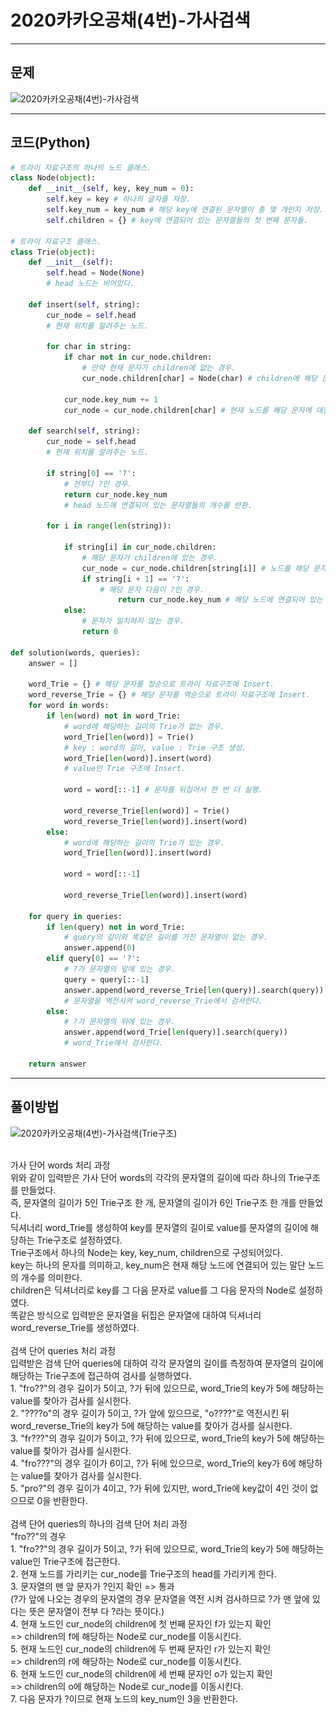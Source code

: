 # 2020카카오공채(4번)-가사검색

****

## 문제

![2020카카오공채(4번)-가사검색](/image_file/2020카카오공채(4번)-가사검색.png)

****

## 코드(Python)
```Python
# 트라이 자료구조의 하나의 노드 클래스.
class Node(object):
    def __init__(self, key, key_num = 0):
        self.key = key # 하나의 글자를 저장.
        self.key_num = key_num # 해당 key에 연결된 문자열이 총 몇 개인지 저장.
        self.children = {} # key에 연결되어 있는 문자열들의 첫 번째 문자들.

# 트라이 자료구조 클래스.
class Trie(object):
    def __init__(self):
        self.head = Node(None)
        # head 노드는 비어있다.

    def insert(self, string):
        cur_node = self.head
        # 현재 위치를 알려주는 노드.

        for char in string:
            if char not in cur_node.children:
                # 만약 현재 문자가 children에 없는 경우.
                cur_node.children[char] = Node(char) # children에 해당 문자에 대한 노드를 추가.

            cur_node.key_num += 1
            cur_node = cur_node.children[char] # 현재 노드를 해당 문자에 대한 다음 노드로 이동시킨다.

    def search(self, string):
        cur_node = self.head
        # 현재 위치를 알려주는 노드.

        if string[0] == '?':
            # 전부다 ?인 경우.
            return cur_node.key_num
            # head 노드에 연결되어 있는 문자열들의 개수를 반환.
        
        for i in range(len(string)):

            if string[i] in cur_node.children:
                # 해당 문자가 children에 있는 경우.
                cur_node = cur_node.children[string[i]] # 노드를 해당 문자에 대한 다음 노드로 이동시킨다.
                if string[i + 1] == '?':
                    # 해당 문자 다음이 ?인 경우.
                        return cur_node.key_num # 해당 노드에 연결되어 있는 문자열들의 개수를 반환.
            else:
                # 문자가 일치하지 않는 경우.
                return 0

def solution(words, queries):
    answer = []

    word_Trie = {} # 해당 문자를 정순으로 트라이 자료구조에 Insert.
    word_reverse_Trie = {} # 해당 문자를 역순으로 트라이 자료구조에 Insert.
    for word in words:
        if len(word) not in word_Trie:
            # word에 해당하는 길이의 Trie가 없는 경우.
            word_Trie[len(word)] = Trie()
            # key : word의 길이, value : Trie 구조 생성.
            word_Trie[len(word)].insert(word)
            # value인 Trie 구조에 Insert.

            word = word[::-1] # 문자를 뒤집어서 한 번 더 실행.

            word_reverse_Trie[len(word)] = Trie()
            word_reverse_Trie[len(word)].insert(word)
        else:
            # word에 해당하는 길이의 Trie가 있는 경우.
            word_Trie[len(word)].insert(word)

            word = word[::-1]

            word_reverse_Trie[len(word)].insert(word)

    for query in queries:
        if len(query) not in word_Trie:
            # query의 길이와 똑같은 길이를 가진 문자열이 없는 경우.
            answer.append(0)
        elif query[0] == '?':
            # ?가 문자열의 앞에 있는 경우.
            query = query[::-1]
            answer.append(word_reverse_Trie[len(query)].search(query))
            # 문자열을 역전시켜 word_reverse_Trie에서 검사한다.
        else:
            # ?가 문자열의 뒤에 있는 경우.
            answer.append(word_Trie[len(query)].search(query))
            # word_Trie에서 검사한다.

    return answer
```

****

## 풀이방법

![2020카카오공채(4번)-가사검색(Trie구조)](/image_file/2020카카오공채(4번)-가사검색(Trie구조).png)

<br> 가사 단어 words 처리 과정
<br> 위와 같이 입력받은 가사 단어 words의 각각의 문자열의 길이에 따라 하나의 Trie구조를 만들었다.
<br> 즉, 문자열의 길이가 5인 Trie구조 한 개, 문자열의 길이가 6인 Trie구조 한 개를 만들었다.
<br> 딕셔너리 word_Trie를 생성하여 key를 문자열의 길이로 value를 문자열의 길이에 해당하는 Trie구조로 설정하였다.
<br> Trie구조에서 하나의 Node는 key, key_num, children으로 구성되어있다.
<br> key는 하나의 문자를 의미하고, key_num은 현재 해당 노드에 연결되어 있는 말단 노드의 개수를 의미한다.
<br> children은 딕셔너리로 key를 그 다음 문자로 value를 그 다음 문자의 Node로 설정하였다.
<br> 똑같은 방식으로 입력받은 문자열을 뒤집은 문자열에 대하여 딕셔너리 word_reverse_Trie를 생성하였다.
<br>
<br> 검색 단어 queries 처리 과정
<br> 입력받은 검색 단어 queries에 대하여 각각 문자열의 길이를 측정하여 문자열의 길이에 해당하는 Trie구조에 접근하여 검사를 실행하였다.
<br> 1. "fro??"의 경우 길이가 5이고, ?가 뒤에 있으므로, word_Trie의 key가 5에 해당하는 value를 찾아가 검사를 실시한다.
<br> 2. "????o"의 경우 길이가 5이고, ?가 앞에 있으므로, "o????"로 역전시킨 뒤 word_reverse_Trie의 key가 5에 해당하는 value를 찾아가 검사를 실시한다.
<br> 3. "fr???"의 경우 길이가 5이고, ?가 뒤에 있으므로, word_Trie의 key가 5에 해당하는 value를 찾아가 검사를 실시한다.
<br> 4. "fro???"의 경우 길이가 6이고, ?가 뒤에 있으므로, word_Trie의 key가 6에 해당하는 value를 찾아가 검사를 실시한다.
<br> 5. "pro?"의 경우 길이가 4이고, ?가 뒤에 있지만, word_Trie에 key값이 4인 것이 없으므로 0을 반환한다.
<br>
<br> 검색 단어 queries의 하나의 검색 단어 처리 과정
<br> "fro??"의 경우
<br> 1. "fro??"의 경우 길이가 5이고, ?가 뒤에 있으므로, word_Trie의 key가 5에 해당하는 value인 Trie구조에 접근한다.
<br> 2. 현재 노드를 가리키는 cur_node를 Trie구조의 head를 가리키게 한다.
<br> 3. 문자열의 맨 앞 문자가 ?인지 확인 => 통과
<br> (?가 앞에 나오는 경우의 문자열의 경우 문자열을 역전 시켜 검사하므로 ?가 맨 앞에 있다는 뜻은 문자열이 전부 다 ?라는 뜻이다.)
<br> 4. 현재 노드인 cur_node의 children에 첫 번째 문자인 f가 있는지 확인
<br> => children의 f에 해당하는 Node로 cur_node를 이동시킨다.
<br> 5. 현재 노드인 cur_node의 children에 두 번째 문자인 r가 있는지 확인
<br> => children의 r에 해당하는 Node로 cur_node를 이동시킨다.
<br> 6. 현재 노드인 cur_node의 children에 세 번째 문자인 o가 있는지 확인
<br> => children의 o에 해당하는 Node로 cur_node를 이동시킨다.
<br> 7. 다음 문자가 ?이므로 현재 노드의 key_num인 3을 반환한다.
